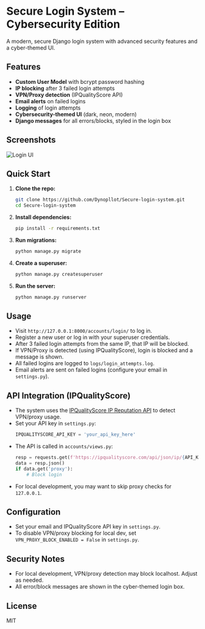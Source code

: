 # Secure Login System – Cybersecurity Edition

A modern, secure Django login system with advanced security features and a cyber-themed UI.

## Features
- **Custom User Model** with bcrypt password hashing
- **IP blocking** after 3 failed login attempts
- **VPN/Proxy detection** (IPQualityScore API)
- **Email alerts** on failed logins
- **Logging** of login attempts
- **Cybersecurity-themed UI** (dark, neon, modern)
- **Django messages** for all errors/blocks, styled in the login box

## Screenshots
![Login UI](screenshots/login.png)

## Quick Start
1. **Clone the repo:**
   ```sh
   git clone https://github.com/Dynopllot/Secure-login-system.git
   cd Secure-login-system
   ```
2. **Install dependencies:**
   ```sh
   pip install -r requirements.txt
   ```
3. **Run migrations:**
   ```sh
   python manage.py migrate
   ```
4. **Create a superuser:**
   ```sh
   python manage.py createsuperuser
   ```
5. **Run the server:**
   ```sh
   python manage.py runserver
   ```

## Usage
- Visit `http://127.0.0.1:8000/accounts/login/` to log in.
- Register a new user or log in with your superuser credentials.
- After 3 failed login attempts from the same IP, that IP will be blocked.
- If VPN/Proxy is detected (using IPQualityScore), login is blocked and a message is shown.
- All failed logins are logged to `logs/login_attempts.log`.
- Email alerts are sent on failed logins (configure your email in `settings.py`).

## API Integration (IPQualityScore)
- The system uses the [IPQualityScore IP Reputation API](https://www.ipqualityscore.com/documentation/proxy-detection/overview) to detect VPN/proxy usage.
- Set your API key in `settings.py`:
  ```python
  IPQUALITYSCORE_API_KEY = 'your_api_key_here'
  ```
- The API is called in `accounts/views.py`:
  ```python
  resp = requests.get(f'https://ipqualityscore.com/api/json/ip/{API_KEY}/{ip}', timeout=5)
  data = resp.json()
  if data.get('proxy'):
      # Block login
  ```
- For local development, you may want to skip proxy checks for `127.0.0.1`.

## Configuration
- Set your email and IPQualityScore API key in `settings.py`.
- To disable VPN/proxy blocking for local dev, set `VPN_PROXY_BLOCK_ENABLED = False` in `settings.py`.

## Security Notes
- For local development, VPN/proxy detection may block localhost. Adjust as needed.
- All error/block messages are shown in the cyber-themed login box.

## License
MIT